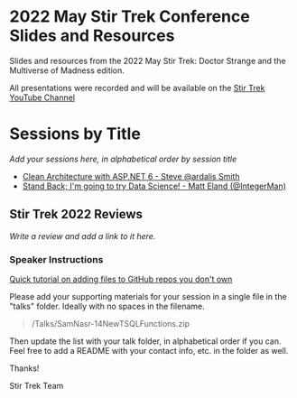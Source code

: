 # 2022 May Stir Trek Conference Slides and Resources

Slides and resources from the 2022 May Stir Trek: Doctor Strange and the Multiverse of Madness edition.

All presentations were recorded and will be available on the [Stir Trek YouTube Channel](https://youtube.com/c/stirtrek)

# Sessions by Title

*Add your sessions here, in alphabetical order by session title*

- [Clean Architecture with ASP.NET 6 - Steve @ardalis Smith](talks/clean-architecture-with-aspnet-6-steve-smith)
- [Stand Back; I'm going to try Data Science! - Matt Eland (@IntegerMan)](https://MattEland.dev/tryds)

## Stir Trek 2022 Reviews

*Write a review and add a link to it here.*

### Speaker Instructions

[Quick tutorial on adding files to GitHub repos you don't own](https://ardalis.com/how-to-add-files-to-a-github-repo-you-dont-own)

Please add your supporting materials for your session in a single file in the "talks" folder. Ideally with no spaces in the filename.

> /Talks/SamNasr-14NewTSQLFunctions.zip

Then update the list with your talk folder, in alphabetical order if you can. Feel free to add a README with your contact info, etc. in the folder as well.

Thanks!

Stir Trek Team
